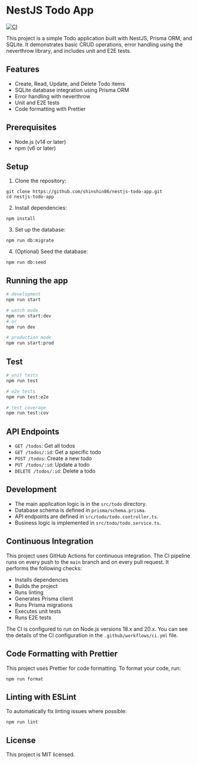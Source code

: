 # NestJS Todo App

[![CI](https://github.com/shinshin86/nestjs-todo-app/actions/workflows/ci.yml/badge.svg)](https://github.com/shinshin86/nestjs-todo-app/actions/workflows/ci.yml)

This project is a simple Todo application built with NestJS, Prisma ORM, and SQLite. It demonstrates basic CRUD operations, error handling using the neverthrow library, and includes unit and E2E tests.

## Features

- Create, Read, Update, and Delete Todo items
- SQLite database integration using Prisma ORM
- Error handling with neverthrow
- Unit and E2E tests
- Code formatting with Prettier

## Prerequisites

- Node.js (v14 or later)
- npm (v6 or later)

## Setup

1. Clone the repository:

```
git clone https://github.com/shinshin86/nestjs-todo-app.git
cd nestjs-todo-app
```

2. Install dependencies:

```
npm install
```

3. Set up the database:

```
npm run db:migrate
```

4. (Optional) Seed the database:

```
npm run db:seed
```

## Running the app

```bash
# development
npm run start

# watch mode
npm run start:dev
# or
npm run dev

# production mode
npm run start:prod
```

## Test

```bash
# unit tests
npm run test

# e2e tests
npm run test:e2e

# test coverage
npm run test:cov
```

## API Endpoints

- `GET /todos`: Get all todos
- `GET /todos/:id`: Get a specific todo
- `POST /todos`: Create a new todo
- `PUT /todos/:id`: Update a todo
- `DELETE /todos/:id`: Delete a todo

## Development

- The main application logic is in the `src/todo` directory.
- Database schema is defined in `prisma/schema.prisma`.
- API endpoints are defined in `src/todo/todo.controller.ts`.
- Business logic is implemented in `src/todo/todo.service.ts`.


## Continuous Integration
This project uses GitHub Actions for continuous integration. The CI pipeline runs on every push to the `main` branch and on every pull request. It performs the following checks:

- Installs dependencies
- Builds the project
- Runs linting
- Generates Prisma client
- Runs Prisma migrations
- Executes unit tests
- Runs E2E tests

The CI is configured to run on Node.js versions 18.x and 20.x. You can see the details of the CI configuration in the `.github/workflows/ci.yml` file.

## Code Formatting with Prettier

This project uses Prettier for code formatting. To format your code, run:

```
npm run format
```

## Linting with ESLint
To automatically fix linting issues where possible:

```
npm run lint
```

## License

This project is MIT licensed.